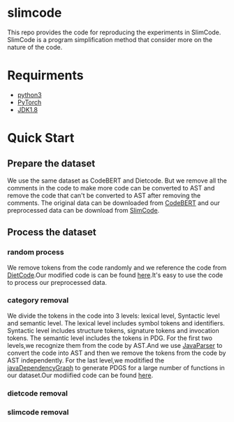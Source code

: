 # slimcode
This repo provides the code for reproducing the experiments in SlimCode. SlimCode is a program simplification method that consider more on the nature of the code.
# Requirments
- [python3](https://www.python.org/)
- [PyTorch](https://pytorch.org/)
- [JDK1.8](https://www.oracle.com/java/technologies/downloads/)
# Quick Start
## Prepare the dataset
We use the same dataset as CodeBERT and Dietcode. But we remove all the comments in the code to make more code can be converted to AST and remove the code that can't be converted to AST after removing the comments.
The original data can be downloaded from [CodeBERT](https://github.com/microsoft/CodeBERT/tree/master/CodeBERT) and our preprocessed data can be download from [SlimCode](https://drive.google.com/drive/folders/1IV9a9Dc9aZRXYUHRXjBN2fNr6wIdmrLT?usp=drive_link).
## Process the dataset
### random process
We remove tokens from the code randomly and we reference the code from [DietCode](https://github.com/zhangzwwww/DietCode).Our modified code is can be found [here](https://github.com/cufelxn/slimcode/tree/main/random).It's easy to use the code to process our preprocessed data. 
### category removal
We divide the tokens in the code into 3 levels: lexical level, Syntactic level and semantic level. The lexical level includes symbol tokens and identifiers. Syntactic level includes structure tokens, signature tokens and invocation tokens. The semantic level includes the tokens in PDG. For the first two levels,we recognize them from the code by AST.And we use [JavaParser](https://mvnrepository.com/artifact/com.github.javaparser/javaparser-core) to convert the code into AST and then we remove the tokens from the code by AST independently. For the last level,we moditified the [javaDependencyGraph](https://github.com/hpnog/javaDependenceGraph) to generate PDGS for a large number of functions in our dataset.Our modiified code can be found [here](url).
### dietcode removal

### slimcode removal

